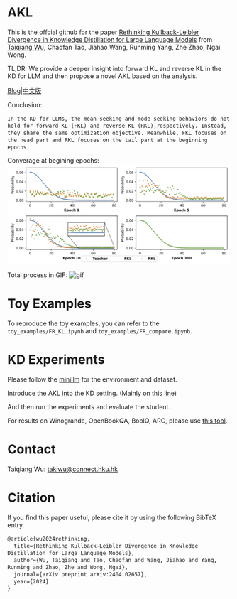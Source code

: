 # AKL

This is the offcial github for the paper [Rethinking Kullback-Leibler Divergence in Knowledge Distillation for Large Language Models](https://arxiv.org/abs/2404.02657) from [Taiqiang Wu](https://wutaiqiang.github.io/), Chaofan Tao, Jiahao Wang, Runming Yang, Zhe Zhao, Ngai Wong.

TL,DR: We provide a deeper insight into forward KL and reverse KL in the KD for LLM and then propose a novel AKL based on the analysis.

[Blog](https://zhuanlan.zhihu.com/p/690804722)|[中文版](https://zhuanlan.zhihu.com/p/690748958)

Conclusion:
```
In the KD for LLMs, the mean-seeking and mode-seeking behaviors do not hold for forward KL (FKL) and reverse KL (RKL),respectively. Instead, they share the same optimization objective. Meanwhile, FKL focuses on the head part and RKL focuses on the tail part at the beginning epochs.
```

Converage at begining epochs:
![png](convergence_FRKL.png "convergence_FRKL")

Total process in GIF:
![gif](scatter.gif "FKL_RKL_converage")




# Toy Examples

To reproduce the toy examples, you can refer to the 
```toy_examples/FR_KL.ipynb``` and ```toy_examples/FR_compare.ipynb```.

# KD Experiments

Please follow the [minillm](https://github.com/microsoft/LMOps/tree/main/minillm) for the environment and dataset.

Introduce the AKL into the KD setting. (Mainly on this [line](https://github.com/microsoft/LMOps/blob/1d6ca760f2f8b712d85bdefae67518c140b8a4a5/minillm/finetune.py#L166))

And then run the experiments and evaluate the student. 

For results on Winogrande, OpenBookQA, BoolQ, ARC, please use [this tool](https://github.com/EleutherAI/lm-evaluation-harness).

# Contact
Taiqiang Wu: takiwu@connect.hku.hk

# Citation
If you find this paper useful, please cite it by using the following BibTeX entry.

```
@article{wu2024rethinking,
  title={Rethinking Kullback-Leibler Divergence in Knowledge Distillation for Large Language Models},
  author={Wu, Taiqiang and Tao, Chaofan and Wang, Jiahao and Yang, Runming and Zhao, Zhe and Wong, Ngai},
  journal={arXiv preprint arXiv:2404.02657},
  year={2024}
}
```
